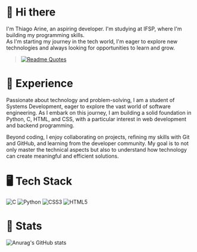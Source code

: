 # 👋 Hi there

I'm Thiago Arine, an aspiring developer. I'm studying at IFSP, where I'm building my programming skills. </br>
As I'm starting my journey in the tech world, I'm eager to explore new technologies and always looking for opportunities to learn and grow.

> [![Readme Quotes](https://quotes-github-readme.vercel.app/api?type=horizontal&theme=nord)](https://github.com/piyushsuthar/github-readme-quotes)

# :jigsaw: Experience

Passionate about technology and problem-solving, I am a student of Systems Development, eager to explore the vast world of software engineering. As I embark on this journey, I am building a solid foundation in Python, C, HTML, and CSS, with a particular interest in web development and backend programming.

Beyond coding, I enjoy collaborating on projects, refining my skills with Git and GitHub, and learning from the developer community. My goal is to not only master the technical aspects but also to understand how technology can create meaningful and efficient solutions.

# :desktop_computer: Tech Stack

![C](https://img.shields.io/badge/C-00599C?style=for-the-badge&logo=c&logoColor=white) ![Python]() ![CSS3](https://img.shields.io/badge/CSS3-1572B6?style=for-the-badge&logo=css3&logoColor=white) ![HTML5]()

# :pushpin: Stats

![Anurag's GitHub stats](https://github-readme-stats.vercel.app/api?username=thiago-arine&show_icons=true&theme=nord)


